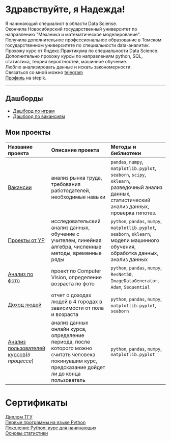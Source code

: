 # Здравствуйте, я Надежда!  
Я начинающий специалист в области Data Sciense.  
Окончила Новосибирский государственный университет по направлению "Механика и математическое моделирование".  
Получила дополнительное профессиональное образование в Томском государственном университете по специальности data-аналитик.  
Прохожу курс от Яндекс.Практикума по специальности Data Science.  
Дополнительно прохожу курсы по направлениям python, SQL, статистика, теория вероятностей, машинное обучение.  
Люблю анализировать данные и искать закономерности.  
Связаться со мной можно [telegram](https://t.me/shift_13)  
[Профиль](https://stepik.org/users/420353521) на stepik. 

--- 
## Дашборды  
* [Дашборд по играм](https://datalens.yandex/26hc4ymmvdocs)
* [Дашборд по вакансиям](https://datalens.yandex/hxfdg66xx2ik8)
## Мои проекты  
| Название проекта | Описание проекта | Методы и библиотеки
| :--------------- | :--------------- | :----------
|[Вакансии](https://github.com/shift-13/vacancy) | анализ рынка труда, требования работодателей, необходимые навыки |`pandas`, `numpy`, `matplotlib.pyplot`, `seaborn`, `scipy`, `sklearn`, разведочный анализ данных, статистический анализ данных, проверка гипотез.
|[Проекты от YP](https://github.com/shift-13/yandex_prakticum_projects) |исследовательский анализ данных, обучение с учителем, линейная алгебра, численные методы, временные ряды |`python`, `pandas`, `numpy`, `matplotlib.pyplot`, `seaborn`, `sklearn`, модели машинного обучения, обработка данных, анализ данных
|[Анализ по фото](https://github.com/shift-13/faces) | проект по Computer Vision, определение возраста по фото |`python`, `pandas`, `numpy`, `ResNet50`, `ImageDataGenerator`, `Adam`, `Sequential`
|[Доход людей](https://github.com/shift-13/people_income) | отчет о доходах людей в 4 городах в зависимости от пола и возраста |`python`, `pandas`, `numpy`, `matplotlib.pyplot`, `seaborn`
|[Анализ пользователей курсов](https://github.com/shift-13/stepik_student)(*в процессе*)|анализ данных онлайн курса, определение периода, после которого можно считать человека покинувшим курс, предсказание дойдет ли до конца пользователь|`python`, `pandas`, `numpy`, `matplotlib.pyplot`

# Сертификаты
[Диплом ТГУ](https://drive.google.com/file/d/1iITdnadi2wyHt_nnFzVM7nZ18JTVkqfI/view)  
[Первые программы на языке Python](https://stepik.org/cert/1564507)  
[Поколение Python: курс для начинающих](https://stepik.org/cert/1593813)  
[Основы статистики](https://stepik.org/cert/1925491)
